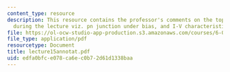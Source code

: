 ```yaml
---
content_type: resource
description: This resource contains the professor's comments on the topics covered
  during the lecture viz. pn junction under bias, and I-V characteristics.
file: https://ol-ocw-studio-app-production.s3.amazonaws.com/courses/6-012-microelectronic-devices-and-circuits-fall-2005/edfa0bfce078ca6ec0b72d61d1338baa_lecture15annotat.pdf
file_type: application/pdf
resourcetype: Document
title: lecture15annotat.pdf
uid: edfa0bfc-e078-ca6e-c0b7-2d61d1338baa
---
```

